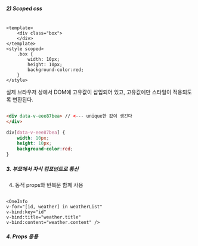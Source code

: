 
##### 2) Scoped css
```vue

<template>
	<div class="box">
	</div>
</template>
<style scoped>
	.box {
		width: 10px;
		height: 10px;
		background-color:red;
	}
</style>

```

실제 브라우저 상에서 DOM에 고유값이 삽입되어 있고, 고유값에만 스타일이 적용되도록 변환된다.

```html

<div data-v-eee87bea> // <--- unique한 값이 생긴다
</div>

```

```css
div[data-v-eee87bea] {
	width: 10px;
	height: 10px;
	background-color:red;
}


```

##### 3. 부모에서 자식 컴포넌트로 통신

4) 동적 props와 반복문 함께 사용

```vue

<OneInfo
v-for="[id, weather] in weatherList"
v-bind:key="id"
v-bind:title="weather.title"
v-bind:content="weather.content" />

```

##### 4. Props 응용
